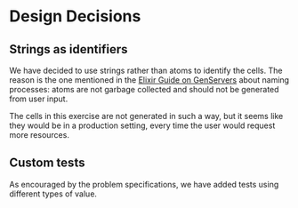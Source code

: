 # Design Decisions

## Strings as identifiers

We have decided to use strings rather than atoms to identify the cells. The reason is the one mentioned in the [Elixir Guide on GenServers](https://hexdocs.pm/elixir/genservers.html) about naming processes: atoms are not garbage collected and should not be generated from user input.

The cells in this exercise are not generated in such a way, but it seems like they would be in a production setting, every time the user would request more resources.

## Custom tests

As encouraged by the problem specifications, we have added tests using different types of value.
